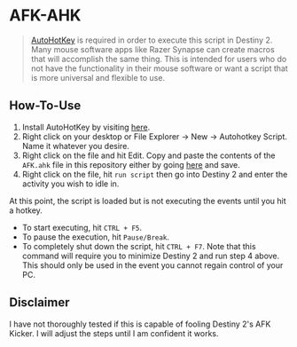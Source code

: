# AFK-AHK

> [AutoHotKey](https://www.autohotkey.com/) is required in order to execute this script in Destiny 2. Many mouse software apps like Razer Synapse can create macros that will accomplish the same thing. This is intended for users who do not have the functionality in their mouse software or want a script that is more universal and flexible to use.

## How-To-Use

1. Install AutoHotKey by visiting [here](https://www.autohotkey.com/).
2. Right click on your desktop or File Explorer -> New -> Autohotkey Script. Name it whatever you desire.
3. Right click on the file and hit Edit. Copy and paste the contents of the `AFK.ahk` file in this repository either by going [here](https://raw.githubusercontent.com/adushaj/AFK-AHK/master/AFK.ahk) and save.
4. Right click on the file, hit `run script` then go into Destiny 2 and enter the activity you wish to idle in.

At this point, the script is loaded but is not executing the events until you hit a hotkey.

- To start executing, hit `CTRL + F5`.
- To pause the execution, hit `Pause/Break`.
- To completely shut down the script, hit `CTRL + F7`. Note that this command will require you to minimize Destiny 2 and run step 4 above. This should only be used in the event you cannot regain control of your PC.

## Disclaimer
I have not thoroughly tested if this is capable of fooling Destiny 2's AFK Kicker. I will adjust the steps until I am confident it works.  
